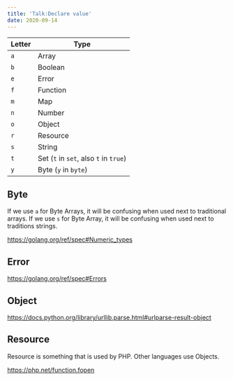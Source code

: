 ```yaml
---
title: 'Talk:Declare value'
date: 2020-09-14
---
```


Letter | Type
-------|------
`a`    | Array
`b`    | Boolean
`e`    | Error
`f`    | Function
`m`    | Map
`n`    | Number
`o`    | Object
`r`    | Resource
`s`    | String
`t`    | Set (`t` in `set`, also `t` in `true`)
`y`    | Byte (`y` in `byte`)

## Byte

If we use `a` for Byte Arrays, it will be confusing when used next to
traditional arrays. If we use `s` for Byte Array, it will be confusing when
used next to traditions strings.

<https://golang.org/ref/spec#Numeric_types>

## Error

<https://golang.org/ref/spec#Errors>

## Object

<https://docs.python.org/library/urllib.parse.html#urlparse-result-object>

## Resource

Resource is something that is used by PHP. Other languages use Objects.

<https://php.net/function.fopen>
